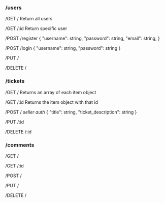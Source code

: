 ### /users
/GET /
Return all users

/GET /:id
Return specific user

/POST /register
{
    "username": string,
    "password": string,
    "email": string,
}

/POST /login
{
    "username": string,
    "password": string
}

/PUT /

/DELETE /


### /tickets
/GET /
Returns an array of each item object

/GET /:id
Returns the item object with that id

/POST / *seller auth*
{
    "title": string,
    "ticket_description": string
}

/PUT /:id

/DELETE /:id

### /comments

/GET /

/GET /:id

/POST /

/PUT /

/DELETE /
